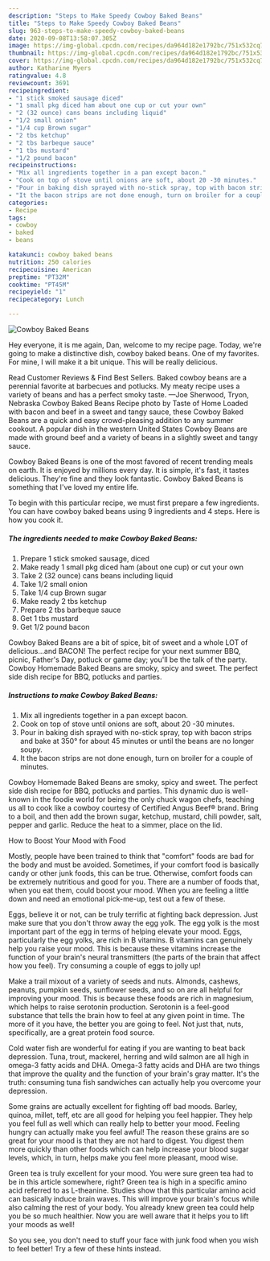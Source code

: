 ```yaml
---
description: "Steps to Make Speedy Cowboy Baked Beans"
title: "Steps to Make Speedy Cowboy Baked Beans"
slug: 963-steps-to-make-speedy-cowboy-baked-beans
date: 2020-09-08T13:58:07.305Z
image: https://img-global.cpcdn.com/recipes/da964d182e1792bc/751x532cq70/cowboy-baked-beans-recipe-main-photo.jpg
thumbnail: https://img-global.cpcdn.com/recipes/da964d182e1792bc/751x532cq70/cowboy-baked-beans-recipe-main-photo.jpg
cover: https://img-global.cpcdn.com/recipes/da964d182e1792bc/751x532cq70/cowboy-baked-beans-recipe-main-photo.jpg
author: Katharine Myers
ratingvalue: 4.8
reviewcount: 3691
recipeingredient:
- "1 stick smoked sausage diced"
- "1 small pkg diced ham about one cup or cut your own"
- "2 (32 ounce) cans beans including liquid"
- "1/2 small onion"
- "1/4 cup Brown sugar"
- "2 tbs ketchup"
- "2 tbs barbeque sauce"
- "1 tbs mustard"
- "1/2 pound bacon"
recipeinstructions:
- "Mix all ingredients together in a pan except bacon."
- "Cook on top of stove until onions are soft, about 20 -30 minutes."
- "Pour in baking dish sprayed with no-stick spray, top with bacon strips and bake at 350° for about 45 minutes or until the beans are no longer soupy."
- "It the bacon strips are not done enough, turn on broiler for a couple of minutes."
categories:
- Recipe
tags:
- cowboy
- baked
- beans

katakunci: cowboy baked beans 
nutrition: 250 calories
recipecuisine: American
preptime: "PT32M"
cooktime: "PT45M"
recipeyield: "1"
recipecategory: Lunch

---
```



![Cowboy Baked Beans](https://img-global.cpcdn.com/recipes/da964d182e1792bc/751x532cq70/cowboy-baked-beans-recipe-main-photo.jpg)

Hey everyone, it is me again, Dan, welcome to my recipe page. Today, we're going to make a distinctive dish, cowboy baked beans. One of my favorites. For mine, I will make it a bit unique. This will be really delicious.

Read Customer Reviews &amp; Find Best Sellers. Baked cowboy beans are a perennial favorite at barbecues and potlucks. My meaty recipe uses a variety of beans and has a perfect smoky taste. —Joe Sherwood, Tryon, Nebraska Cowboy Baked Beans Recipe photo by Taste of Home Loaded with bacon and beef in a sweet and tangy sauce, these Cowboy Baked Beans are a quick and easy crowd-pleasing addition to any summer cookout. A popular dish in the western United States Cowboy Beans are made with ground beef and a variety of beans in a slightly sweet and tangy sauce.

Cowboy Baked Beans is one of the most favored of recent trending meals on earth. It is enjoyed by millions every day. It is simple, it's fast, it tastes delicious. They're fine and they look fantastic. Cowboy Baked Beans is something that I've loved my entire life.


To begin with this particular recipe, we must first prepare a few ingredients. You can have cowboy baked beans using 9 ingredients and 4 steps. Here is how you cook it.

<!--inarticleads1-->

##### The ingredients needed to make Cowboy Baked Beans:

1. Prepare 1 stick smoked sausage, diced
1. Make ready 1 small pkg diced ham (about one cup) or cut your own
1. Take 2 (32 ounce) cans beans including liquid
1. Take 1/2 small onion
1. Take 1/4 cup Brown sugar
1. Make ready 2 tbs ketchup
1. Prepare 2 tbs barbeque sauce
1. Get 1 tbs mustard
1. Get 1/2 pound bacon


Cowboy Baked Beans are a bit of spice, bit of sweet and a whole LOT of delicious…and BACON! The perfect recipe for your next summer BBQ, picnic, Father&#39;s Day, potluck or game day; you&#39;ll be the talk of the party. Cowboy Homemade Baked Beans are smoky, spicy and sweet. The perfect side dish recipe for BBQ, potlucks and parties. 

<!--inarticleads2-->

##### Instructions to make Cowboy Baked Beans:

1. Mix all ingredients together in a pan except bacon.
1. Cook on top of stove until onions are soft, about 20 -30 minutes.
1. Pour in baking dish sprayed with no-stick spray, top with bacon strips and bake at 350° for about 45 minutes or until the beans are no longer soupy.
1. It the bacon strips are not done enough, turn on broiler for a couple of minutes.


Cowboy Homemade Baked Beans are smoky, spicy and sweet. The perfect side dish recipe for BBQ, potlucks and parties. This dynamic duo is well-known in the foodie world for being the only chuck wagon chefs, teaching us all to cook like a cowboy courtesy of Certified Angus Beef® brand. Bring to a boil, and then add the brown sugar, ketchup, mustard, chili powder, salt, pepper and garlic. Reduce the heat to a simmer, place on the lid. 

How to Boost Your Mood with Food


Mostly, people have been trained to think that "comfort" foods are bad for the body and must be avoided. Sometimes, if your comfort food is basically candy or other junk foods, this can be true. Otherwise, comfort foods can be extremely nutritious and good for you. There are a number of foods that, when you eat them, could boost your mood. When you are feeling a little down and need an emotional pick-me-up, test out a few of these.

Eggs, believe it or not, can be truly terrific at fighting back depression. Just make sure that you don't throw away the egg yolk. The egg yolk is the most important part of the egg in terms of helping elevate your mood. Eggs, particularly the egg yolks, are rich in B vitamins. B vitamins can genuinely help you raise your mood. This is because these vitamins increase the function of your brain's neural transmitters (the parts of the brain that affect how you feel). Try consuming a couple of eggs to jolly up!

Make a trail mixout of a variety of seeds and nuts. Almonds, cashews, peanuts, pumpkin seeds, sunflower seeds, and so on are all helpful for improving your mood. This is because these foods are rich in magnesium, which helps to raise serotonin production. Serotonin is a feel-good substance that tells the brain how to feel at any given point in time. The more of it you have, the better you are going to feel. Not just that, nuts, specifically, are a great protein food source.

Cold water fish are wonderful for eating if you are wanting to beat back depression. Tuna, trout, mackerel, herring and wild salmon are all high in omega-3 fatty acids and DHA. Omega-3 fatty acids and DHA are two things that improve the quality and the function of your brain's gray matter. It's the truth: consuming tuna fish sandwiches can actually help you overcome your depression. 

Some grains are actually excellent for fighting off bad moods. Barley, quinoa, millet, teff, etc are all good for helping you feel happier. They help you feel full as well which can really help to better your mood. Feeling hungry can actually make you feel awful! The reason these grains are so great for your mood is that they are not hard to digest. You digest them more quickly than other foods which can help increase your blood sugar levels, which, in turn, helps make you feel more pleasant, mood wise.

Green tea is truly excellent for your mood. You were sure green tea had to be in this article somewhere, right? Green tea is high in a specific amino acid referred to as L-theanine. Studies show that this particular amino acid can basically induce brain waves. This will improve your brain's focus while also calming the rest of your body. You already knew green tea could help you be so much healthier. Now you are well aware that it helps you to lift your moods as well!

So you see, you don't need to stuff your face with junk food when you wish to feel better! Try  a few  of  these  hints  instead.

